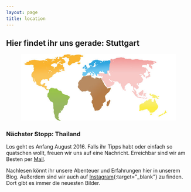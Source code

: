 ```yaml
---
layout: page
title: location
---
```



## Hier findet ihr uns gerade: Stuttgart

<figure>
	<img src="/img/world.jpg" alt="Weltkarte" />
</figure>

### Nächster Stopp: Thailand

Los geht es Anfang August 2016. Falls ihr Tipps habt oder einfach so quatschen wollt, freuen wir uns auf eine Nachricht. Erreichbar sind wir am Besten per [Mail](mailto:hi@immerguteswetter.de). 

Nachlesen könnt ihr unsere Abenteuer und Erfahrungen hier in unserem Blog. Außerdem sind wir auch auf [Instagram](https://www.instagram.com/immerguteswetter/){:target="_blank"} zu finden. Dort gibt es immer die neuesten Bilder.

